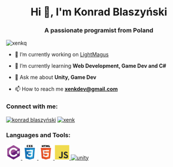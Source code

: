 <h1 align="center">Hi 👋, I'm Konrad Blaszyński</h1>
<h3 align="center">A passionate programist from Poland</h3>

<p align="left"> <img src="https://komarev.com/ghpvc/?username=xenkq&label=Profile%20views&color=0e75b6&style=flat" alt="xenkq" /> </p>

- 🔭 I’m currently working on [LightMagus](https://github.com/XenkQ/LightMagus)

- 🌱 I’m currently learning **Web Development, Game Dev and C#**

- 💬 Ask me about **Unity, Game Dev**

- 📫 How to reach me **xenkdev@gmail.com**

<h3 align="left">Connect with me:</h3>
<p align="left">
<a href="https://www.linkedin.com/in/hi-its-me-konrad-blaszy%C5%84ski/" target="blank"><img align="center" src="https://raw.githubusercontent.com/rahuldkjain/github-profile-readme-generator/master/src/images/icons/Social/linked-in-alt.svg" alt="konrad blaszyński" height="30" width="40" /></a>
<a href="https://www.leetcode.com/xenk" target="blank"><img align="center" src="https://raw.githubusercontent.com/rahuldkjain/github-profile-readme-generator/master/src/images/icons/Social/leet-code.svg" alt="xenk" height="30" width="40" /></a>
</p>

<h3 align="left">Languages and Tools:</h3>
<p align="left"> <a href="https://www.w3schools.com/cs/" target="_blank" rel="noreferrer"> <img src="https://raw.githubusercontent.com/devicons/devicon/master/icons/csharp/csharp-original.svg" alt="csharp" width="40" height="40"/> </a> <a href="https://www.w3schools.com/css/" target="_blank" rel="noreferrer"> <img src="https://raw.githubusercontent.com/devicons/devicon/master/icons/css3/css3-original-wordmark.svg" alt="css3" width="40" height="40"/> </a> <a href="https://www.w3.org/html/" target="_blank" rel="noreferrer"> <img src="https://raw.githubusercontent.com/devicons/devicon/master/icons/html5/html5-original-wordmark.svg" alt="html5" width="40" height="40"/> </a> <a href="https://developer.mozilla.org/en-US/docs/Web/JavaScript" target="_blank" rel="noreferrer"> <img src="https://raw.githubusercontent.com/devicons/devicon/master/icons/javascript/javascript-original.svg" alt="javascript" width="40" height="40"/> </a> <a href="https://unity.com/" target="_blank" rel="noreferrer"> <img src="https://www.vectorlogo.zone/logos/unity3d/unity3d-icon.svg" alt="unity" width="40" height="40"/> </a> </p>
